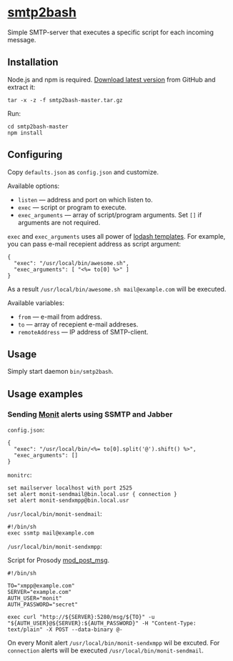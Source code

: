 # [smtp2bash](https://github.com/black-roland/smtp2bash)
Simple SMTP-server that executes a specific script for each incoming message.

## Installation
Node.js and npm is required. [Download latest version](https://github.com/black-roland/smtp2bash/archive/master.tar.gz) from GitHub and extract it:
```
tar -x -z -f smtp2bash-master.tar.gz
```
Run:
```
cd smtp2bash-master
npm install
```

## Configuring
Copy `defaults.json` as `config.json` and customize.

Available options:
* `listen` — address and port on which listen to.
* `exec` — script or program to execute.
* `exec_arguments` — array of script/program arguments. Set `[]` if arguments are not required.

`exec` and `exec_arguments` uses all power of [lodash templates](https://lodash.com/docs#template). For example, you can pass e-mail recepient address as script argument:
```
{
  "exec": "/usr/local/bin/awesome.sh",
  "exec_arguments": [ "<%= to[0] %>" ]
}
```
As a result `/usr/local/bin/awesome.sh mail@example.com` will be executed.

Available variables:
* `from` — e-mail from address.
* `to` — array of recepient e-mail addreses.
* `remoteAddress` — IP address of SMTP-client.

## Usage
Simply start daemon `bin/smtp2bash`.

## Usage examples
### Sending [Monit](http://mmonit.com/monit/) alerts using SSMTP and Jabber

`config.json`:

```
{
  "exec": "/usr/local/bin/<%= to[0].split('@').shift() %>",
  "exec_arguments": []
}
```

`monitrc`:

```
set mailserver localhost with port 2525
set alert monit-sendmail@bin.local.usr { connection }
set alert monit-sendxmpp@bin.local.usr
```

`/usr/local/bin/monit-sendmail`:

```
#!/bin/sh
exec ssmtp mail@example.com
```

`/usr/local/bin/monit-sendxmpp`:

Script for Prosody [mod_post_msg](https://code.google.com/p/prosody-modules/wiki/mod_post_msg).

```
#!/bin/sh

TO="xmpp@example.com"
SERVER="example.com"
AUTH_USER="monit"
AUTH_PASSWORD="secret"

exec curl "http://${SERVER}:5280/msg/${TO}" -u "${AUTH_USER}@${SERVER}:${AUTH_PASSWORD}" -H "Content-Type: text/plain" -X POST --data-binary @-
```
On every Monit alert `/usr/local/bin/monit-sendxmpp` wil be excuted. For `connection` alerts will be executed `/usr/local/bin/monit-sendmail`.
